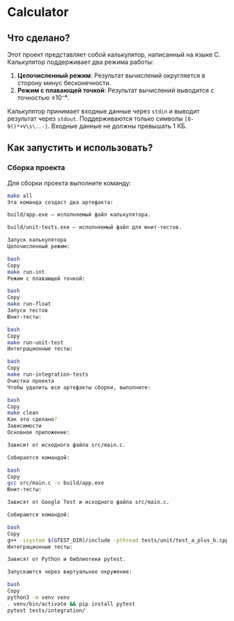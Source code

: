 # Calculator

## Что сделано?
Этот проект представляет собой калькулятор, написанный на языке C. Калькулятор поддерживает два режима работы:
1. **Целочисленный режим**: Результат вычислений округляется в сторону минус бесконечности.
2. **Режим с плавающей точкой**: Результат вычислений выводится с точностью ±10⁻⁴.

Калькулятор принимает входные данные через `stdin` и выводит результат через `stdout`. Поддерживаются только символы `[0-9()*+V\s\..-]`. Входные данные не должны превышать 1 КБ.

## Как запустить и использовать?
### Сборка проекта
Для сборки проекта выполните команду:
```bash
make all
Эта команда создаст два артефакта:

build/app.exe — исполняемый файл калькулятора.

build/unit-tests.exe — исполняемый файл для юнит-тестов.

Запуск калькулятора
Целочисленный режим:

bash
Copy
make run-int
Режим с плавающей точкой:

bash
Copy
make run-float
Запуск тестов
Юнит-тесты:

bash
Copy
make run-unit-test
Интеграционные тесты:

bash
Copy
make run-integration-tests
Очистка проекта
Чтобы удалить все артефакты сборки, выполните:

bash
Copy
make clean
Как это сделано?
Зависимости
Основное приложение:

Зависит от исходного файла src/main.c.

Собирается командой:

bash
Copy
gcc src/main.c -o build/app.exe
Юнит-тесты:

Зависят от Google Test и исходного файла src/main.c.

Собираются командой:

bash
Copy
g++ -isystem $(GTEST_DIR)/include -pthread tests/unit/test_a_plus_b.cpp build/gtest/gtest_main.a build/app-test.o -o build/unit-tests.exe
Интеграционные тесты:

Зависят от Python и библиотеки pytest.

Запускаются через виртуальное окружение:

bash
Copy
python3 -m venv venv
. venv/bin/activate && pip install pytest
pytest tests/integration/
